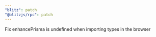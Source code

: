 ```yaml
---
"blitz": patch
"@blitzjs/rpc": patch
---
```


Fix enhancePrisma is undefined when importing types in the browser

